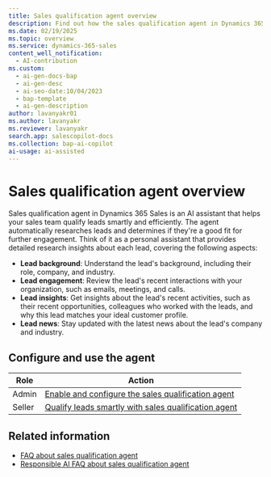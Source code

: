 ```yaml
---
title: Sales qualification agent overview
description: Find out how the sales qualification agent in Dynamics 365 Sales can be your personal assistant in qualifying leads and improving sales outcomes.
ms.date: 02/19/2025
ms.topic: overview
ms.service: dynamics-365-sales
content_well_notification:
  - AI-contribution
ms.custom:
  - ai-gen-docs-bap
  - ai-gen-desc
  - ai-seo-date:10/04/2023
  - bap-template
  - ai-gen-description
author: lavanyakr01
ms.author: lavanyakr
ms.reviewer: lavanyakr
search.app: salescopilot-docs
ms.collection: bap-ai-copilot
ai-usage: ai-assisted
---
```


# Sales qualification agent overview

Sales qualification agent in Dynamics 365 Sales is an AI assistant that helps your sales team qualify leads smartly and efficiently. The agent automatically researches leads and determines if they're a good fit for further engagement. Think of it as a personal assistant that provides detailed research insights about each lead, covering the following aspects:

- **Lead background**: Understand the lead's background, including their role, company, and industry.
- **Lead engagement**: Review the lead's recent interactions with your organization, such as emails, meetings, and calls.
- **Lead insights**: Get insights about the lead's recent activities, such as their recent opportunities, colleagues who worked with the leads, and why this lead matches your ideal customer profile.
- **Lead news**: Stay updated with the latest news about the lead's company and industry.

## Configure and use the agent

| Role | Action |
|------|--------|
| Admin | [Enable and configure the sales qualification agent](configure-sales-qualification-agent.md) |
| Seller | [Qualify leads smartly with sales qualification agent](use-sales-qualification-agent.md) |

## Related information

- [FAQ about sales qualification agent](sales-qualification-agent-faq.md)
- [Responsible AI FAQ about sales qualification agent](faqs-sales-qualification-agent.md)